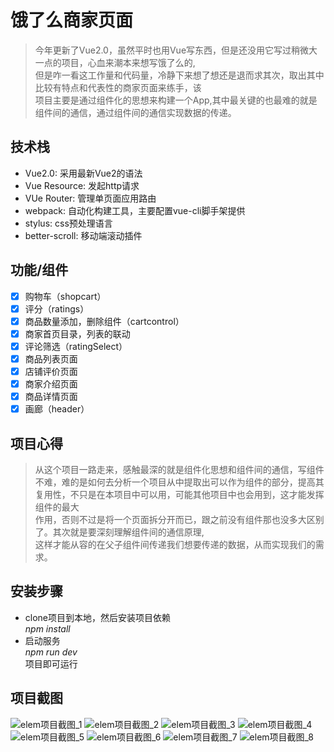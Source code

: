 # 饿了么商家页面
> 今年更新了Vue2.0，虽然平时也用Vue写东西，但是还没用它写过稍微大一点的项目，心血来潮本来想写饿了么的,  <br/>但是咋一看这工作量和代码量，冷静下来想了想还是退而求其次，取出其中比较有特点和代表性的商家页面来练手，该  <br/>项目主要是通过组件化的思想来构建一个App,其中最关键的也最难的就是组件间的通信，通过组件间的通信实现数据的传递。

## 技术栈
+ Vue2.0: 采用最新Vue2的语法
+ Vue Resource: 发起http请求
+ VUe Router: 管理单页面应用路由
+ webpack: 自动化构建工具，主要配置vue-cli脚手架提供
+ stylus: css预处理语言
+ better-scroll: 移动端滚动插件

## 功能/组件
- [x] 购物车（shopcart）
- [x] 评分（ratings）
- [x] 商品数量添加，删除组件（cartcontrol）
- [x] 商家首页目录，列表的联动
- [x] 评论筛选（ratingSelect）
- [x] 商品列表页面
- [x] 店铺评价页面
- [x] 商家介绍页面
- [x] 商品详情页面
- [x] 画廊（header）

## 项目心得
> 从这个项目一路走来，感触最深的就是组件化思想和组件间的通信，写组件不难，难的是如何去分析一个项目从中提取出可以作为组件的部分，提高其复用性，不只是在本项目中可以用，可能其他项目中也会用到，这才能发挥组件的最大  <br/>作用，否则不过是将一个页面拆分开而已，跟之前没有组件那也没多大区别了。其次就是要深刻理解组件间的通信原理,  <br/>这样才能从容的在父子组件间传递我们想要传递的数据，从而实现我们的需求。

## 安装步骤
+ clone项目到本地，然后安装项目依赖
<br/> *npm install*
+ 启动服务
<br/> *npm run dev*
<br/> 项目即可运行

## 项目截图
![elem项目截图_1](https://github.com/xueyanboliang/my-pics/blob/master/elem/elem.gif?raw=true)
![elem项目截图_2](https://github.com/xueyanboliang/my-pics/blob/master/elem/elem_2.png?raw=true)
![elem项目截图_3](https://github.com/xueyanboliang/my-pics/blob/master/elem/elem_3.png?raw=true)
![elem项目截图_4](https://github.com/xueyanboliang/my-pics/blob/master/elem/elem_4.png?raw=true)
![elem项目截图_5](https://github.com/xueyanboliang/my-pics/blob/master/elem/elem_5.png?raw=true)
![elem项目截图_6](https://github.com/xueyanboliang/my-pics/blob/master/elem/elem_6.png?raw=true)
![elem项目截图_7](https://github.com/xueyanboliang/my-pics/blob/master/elem/elem_7.png?raw=true)
![elem项目截图_8](https://github.com/xueyanboliang/my-pics/blob/master/elem/elem_8.png?raw=true)
